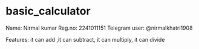 # basic_calculator
Name: Nirmal kumar 
Reg.no: 2241011151
Telegram user: @nirmalkhatri1908

Features: it can add ,it can subtract, it can multiply, it can divide
